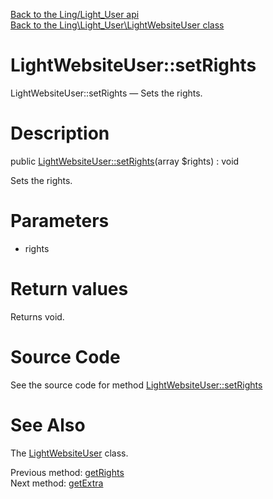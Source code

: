 [Back to the Ling/Light_User api](https://github.com/lingtalfi/Light_User/blob/master/doc/api/Ling/Light_User.md)<br>
[Back to the Ling\Light_User\LightWebsiteUser class](https://github.com/lingtalfi/Light_User/blob/master/doc/api/Ling/Light_User/LightWebsiteUser.md)


LightWebsiteUser::setRights
================



LightWebsiteUser::setRights — Sets the rights.




Description
================


public [LightWebsiteUser::setRights](https://github.com/lingtalfi/Light_User/blob/master/doc/api/Ling/Light_User/LightWebsiteUser/setRights.md)(array $rights) : void




Sets the rights.




Parameters
================


- rights

    


Return values
================

Returns void.








Source Code
===========
See the source code for method [LightWebsiteUser::setRights](https://github.com/lingtalfi/Light_User/blob/master/LightWebsiteUser.php#L417-L420)


See Also
================

The [LightWebsiteUser](https://github.com/lingtalfi/Light_User/blob/master/doc/api/Ling/Light_User/LightWebsiteUser.md) class.

Previous method: [getRights](https://github.com/lingtalfi/Light_User/blob/master/doc/api/Ling/Light_User/LightWebsiteUser/getRights.md)<br>Next method: [getExtra](https://github.com/lingtalfi/Light_User/blob/master/doc/api/Ling/Light_User/LightWebsiteUser/getExtra.md)<br>

